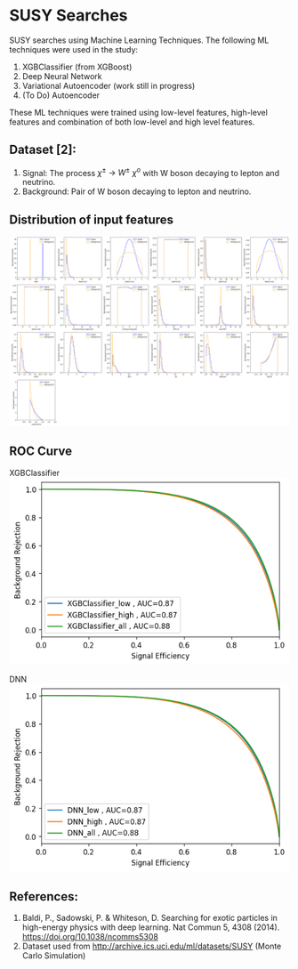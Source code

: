 # SUSY Searches

SUSY searches using Machine Learning Techniques. The following ML techniques were used in the study:

1. XGBClassifier (from XGBoost)
2. Deep Neural Network
3. Variational Autoencoder (work still in progress)
4. (To Do) Autoencoder

These ML techniques were trained using low-level features, high-level features and combination of both low-level and high level features.

## Dataset [2]:

1. Signal: The process $\chi^{\pm}~ \rightarrow~ W^{\pm} ~\chi^{o}$ with W boson decaying to lepton and neutrino.
2. Background: Pair of W boson decaying to lepton and neutrino.

## Distribution of input features

![Features](others/input-variable.png)

## ROC Curve

XGBClassifier
![xgbclassifier](others/xgbclassifier.png)

DNN
![DNN](others/dnn.png)

## References:
1. Baldi, P., Sadowski, P. & Whiteson, D. Searching for exotic particles in high-energy physics with deep learning. Nat Commun 5, 4308 (2014). https://doi.org/10.1038/ncomms5308
2. Dataset used from http://archive.ics.uci.edu/ml/datasets/SUSY (Monte Carlo Simulation)
